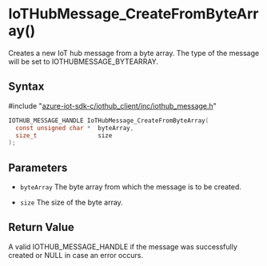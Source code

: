 # IoTHubMessage_CreateFromByteArray()

Creates a new IoT hub message from a byte array. The type of the message will be set to IOTHUBMESSAGE_BYTEARRAY.

## Syntax

\#include "[azure-iot-sdk-c/iothub_client/inc/iothub_message.h](../iot-c-ref-iothub-message-h.md)"  
```C
IOTHUB_MESSAGE_HANDLE IoTHubMessage_CreateFromByteArray(
  const unsigned char *  byteArray,
  size_t                 size
);
```

## Parameters
* `byteArray` The byte array from which the message is to be created. 

* `size` The size of the byte array.

## Return Value
A valid IOTHUB_MESSAGE_HANDLE if the message was successfully created or NULL in case an error occurs.


